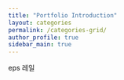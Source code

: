 ```yaml
---
title: "Portfolio Introduction"
layout: categories
permalink: /categories-grid/
author_profile: true
sidebar_main: true
---
```


eps 레일 
